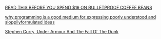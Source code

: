 <a href="http://www.fastcompany.com/3041352/fast-feed/read-this-before-you-spend-19-on-bulletproof-coffee-beans" target="_blank">READ THIS BEFORE YOU SPEND $19 ON BULLETPROOF COFFEE BEANS</a>

<a href="http://web.media.mit.edu/~minsky/papers/Why%20programming%20is--.html" target="_blank">why programming is a good medium for expressing poorly understood and sloppily­formulated ideas</a>

<a href="http://math.ucsd.edu/~jrabin/publications/ProblemFreeActivity.pdf" target="_blank"></a>

<a href="https://onlyagame.wbur.org/2016/01/23/stephen-curry-lebron-james-nike" target="_blank">Stephen Curry, Under Armour And The Fall Of The Dunk</a>
